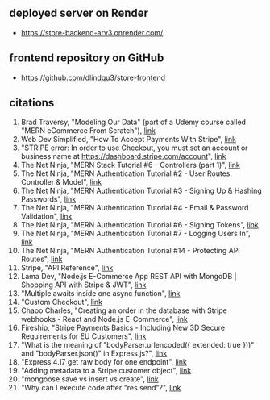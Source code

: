 ## deployed server on Render
- https://store-backend-arv3.onrender.com/


## frontend repository on GitHub 
- https://github.com/dlindqu3/store-frontend


## citations 
1. Brad Traversy, "Modeling Our Data" (part of a Udemy course called "MERN eCommerce From Scratch"), [link](https://www.udemy.com/course/mern-ecommerce/)
2. Web Dev Simplified, "How To Accept Payments With Stripe", [link](https://www.youtube.com/watch?v=1r-F3FIONl8)
3. "STRIPE error: In order to use Checkout, you must set an account or business name at https://dashboard.stripe.com/account", [link](https://stackoverflow.com/questions/64476542/stripe-error-in-order-to-use-checkout-you-must-set-an-account-or-business-name)
4. The Net Ninja, "MERN Stack Tutorial #6 - Controllers (part 1)", [link](https://www.youtube.com/watch?v=oEHHjs1UVXQ&list=PL4cUxeGkcC9iJ_KkrkBZWZRHVwnzLIoUE&index=6)
5. The Net Ninja, "MERN Authentication Tutorial #2 - User Routes, Controller & Model", [link](https://www.youtube.com/watch?v=b5LDOW8WJ9A&list=PL4cUxeGkcC9g8OhpOZxNdhXggFz2lOuCT&index=2)
6. The Net Ninja, "MERN Authentication Tutorial #3 - Signing Up & Hashing Passwords", [link](https://www.youtube.com/watch?v=mjZIv4ey0ps&list=PL4cUxeGkcC9g8OhpOZxNdhXggFz2lOuCT&index=3)
7. The Net Ninja, "MERN Authentication Tutorial #4 - Email & Password Validation", [link](https://www.youtube.com/watch?v=sRFI6L0a38E&list=PL4cUxeGkcC9g8OhpOZxNdhXggFz2lOuCT&index=4)
8. The Net Ninja, "MERN Authentication Tutorial #6 - Signing Tokens", [link](https://www.youtube.com/watch?v=MsudBMepwO8&list=PL4cUxeGkcC9g8OhpOZxNdhXggFz2lOuCT&index=6)
9. The Net Ninja, "MERN Authentication Tutorial #7 - Logging Users In", [link](https://www.youtube.com/watch?v=Jdt0mygy-74&list=PL4cUxeGkcC9g8OhpOZxNdhXggFz2lOuCT&index=7)
10. The Net Ninja, "MERN Authentication Tutorial #14 - Protecting API Routes", [link](https://www.youtube.com/watch?v=MrEoixi8QY4&list=PL4cUxeGkcC9g8OhpOZxNdhXggFz2lOuCT&index=14)
11. Stripe, "API Reference", [link](https://stripe.com/docs/api?lang=node)
12. Lama Dev, "Node.js E-Commerce App REST API with MongoDB | Shopping API with Stripe & JWT", [link](https://www.youtube.com/watch?v=rMiRZ1iRC0A)
13. "Multiple awaits inside one async function", [link](https://stackoverflow.com/questions/67919400/multiple-awaits-inside-one-async-function)
14. "Custom Checkout", [link](https://stripe.com/docs/payments/checkout/customization)
15. Chaoo Charles, "Creating an order in the database with Stripe webhooks - React and Node.js E-Commerce", [link](https://www.youtube.com/watch?v=_TVrn-pyTo8)
16. Fireship, "Stripe Payments Basics - Including New 3D Secure Requirements for EU Customers", [link](https://www.youtube.com/watch?v=1XKRxeo9414)
17. "What is the meaning of "bodyParser.urlencoded({ extended: true }))" and "bodyParser.json()" in Express.js?", [link](https://stackoverflow.com/questions/55558402/what-is-the-meaning-of-bodyparser-urlencoded-extended-true-and-bodypar)
18. "Express 4.17 get raw body for one endpoint", [link](https://stackoverflow.com/questions/68680900/express-4-17-get-raw-body-for-one-endpoint)
19. "Adding metadata to a Stripe customer object", [link](https://stackoverflow.com/questions/54334734/adding-metadata-to-a-stripe-customer-object)
20. "mongoose save vs insert vs create", [link](https://stackoverflow.com/questions/38290684/mongoose-save-vs-insert-vs-create)
21. "Why can I execute code after "res.send"?", [link](https://stackoverflow.com/questions/16180502/why-can-i-execute-code-after-res-send)
